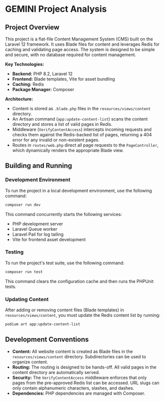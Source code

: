 # GEMINI Project Analysis

## Project Overview

This project is a flat-file Content Management System (CMS) built on the Laravel 12 framework. It uses Blade files for content and leverages Redis for caching and validating page access. The system is designed to be simple and secure, with no database required for content management.

**Key Technologies:**

*   **Backend:** PHP 8.2, Laravel 12
*   **Frontend:** Blade templates, Vite for asset bundling
*   **Caching:** Redis
*   **Package Manager:** Composer

**Architecture:**

*   Content is stored as `.blade.php` files in the `resources/views/content` directory.
*   An Artisan command (`app:update-content-list`) scans the content directory and stores a list of valid pages in Redis.
*   Middleware (`VerifyContentAccess`) intercepts incoming requests and checks them against the Redis-backed list of pages, returning a 404 error for any invalid or non-existent pages.
*   Routes in `routes/web.php` direct all page requests to the `PageController`, which dynamically renders the appropriate Blade view.

## Building and Running

### Development Environment

To run the project in a local development environment, use the following command:

```bash
composer run dev
```

This command concurrently starts the following services:

*   PHP development server
*   Laravel Queue worker
*   Laravel Pail for log tailing
*   Vite for frontend asset development

### Testing

To run the project's test suite, use the following command:

```bash
composer run test
```

This command clears the configuration cache and then runs the PHPUnit tests.

### Updating Content

After adding or removing content files (Blade templates) in `resources/views/content`, you must update the Redis content list by running:

```bash
podium art app:update-content-list
```

## Development Conventions

*   **Content:** All website content is created as Blade files in the `resources/views/content` directory. Subdirectories can be used to organize content.
*   **Routing:** The routing is designed to be hands-off. All valid pages in the content directory are automatically served.
*   **Security:** The `VerifyContentAccess` middleware enforces that only pages from the pre-approved Redis list can be accessed. URL slugs can only contain alphanumeric characters, slashes, and dashes.
*   **Dependencies:** PHP dependencies are managed with Composer.
